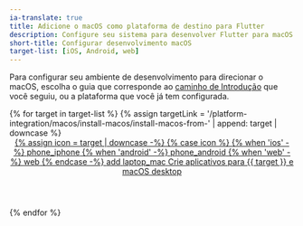 ```yaml
---
ia-translate: true
title: Adicione o macOS como plataforma de destino para Flutter
description: Configure seu sistema para desenvolver Flutter para macOS.
short-title: Configurar desenvolvimento macOS
target-list: [iOS, Android, web]
---
```


Para configurar seu ambiente de desenvolvimento para direcionar o macOS,
escolha o guia que corresponde ao [caminho de Introdução][] que você seguiu,
ou a plataforma que você já tem configurada.

<div class="card-grid">
{% for target in target-list %}
{% assign targetLink = '/platform-integration/macos/install-macos/install-macos-from-' | append: target | downcase %}
  <a class="card card-app-type card-macos" id="install-{{target | downcase}}" href="{{targetLink}}">
    <div class="card-body">
      <header class="card-title text-center">
        <span class="d-block h1">
          {% assign icon = target | downcase -%}
          {% case icon %}
          {% when 'ios' -%}
            <span class="material-symbols">phone_iphone</span>
          {% when 'android' -%}
            <span class="material-symbols">phone_android</span>
          {% when 'web' -%}
            <span class="material-symbols">web</span>
          {% endcase -%}
          <span class="material-symbols">add</span>
          <span class="material-symbols">laptop_mac</span>
        </span>
        <span class="text-muted d-block">
        Crie aplicativos para {{ target }} e macOS desktop
        </span>
      </header>
    </div>
  </a>
{% endfor %}
</div>

[caminho de Introdução]: /get-started/install
